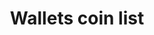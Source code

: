 ---
title: Wallets coin list
position_number: 5
type: get
description: API Key Permission：Wallet <br/>
             Rate Limit (NEW):50times/2s
parameters:
  - name: 
    content: 
content_markdown: |-
  Get supported coins.
left_code_blocks:
  - code_block: |-
       GET  /v1.0/coins
    title: HTTP REQUEST
    language: java
right_code_blocks:
  - code_block: |2-
       {
         "code": "200", 
         "data": [
           {
             "name": "Ethereum", 
             "symbol": "ETH"
           }
         ], 
         "message": "success"
       }
    title: Response
    language: json
  - code_block: |2-
      {
        "data": null,
        "code": "400",
        "message": "error message here"
      }
    title: Error
    language: json
---